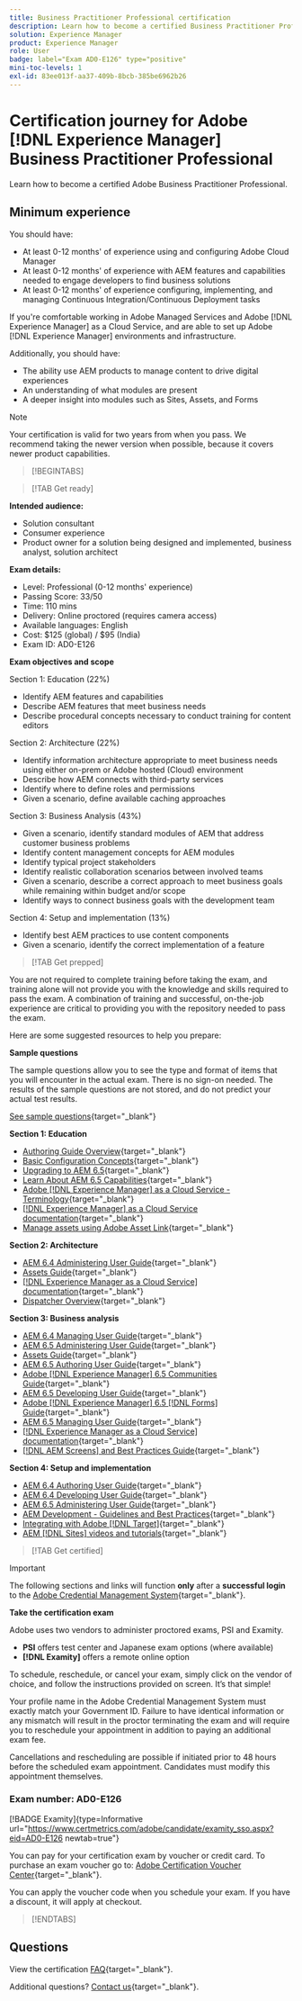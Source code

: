 ```yaml
---
title: Business Practitioner Professional certification
description: Learn how to become a certified Business Practitioner Professional in Adobe [!DNL Experience Manager].
solution: Experience Manager
product: Experience Manager
role: User
badge: label="Exam AD0-E126" type="positive"
mini-toc-levels: 1
exl-id: 83ee013f-aa37-409b-8bcb-385be6962b26
---
```

# Certification journey for Adobe [!DNL Experience Manager] Business Practitioner Professional

Learn how to become a certified Adobe Business Practitioner Professional.

## Minimum experience

You should have:

* At least 0-12 months' of experience using and configuring Adobe Cloud Manager
* At least 0-12 months' of experience with AEM features and capabilities needed to engage developers to find business solutions
* At least 0-12 months' of experience configuring, implementing, and managing Continuous Integration/Continuous Deployment tasks 

If you're comfortable working in Adobe Managed Services and Adobe [!DNL Experience Manager] as a Cloud Service, and are able to set up Adobe [!DNL Experience Manager] environments and infrastructure.

Additionally, you should have:

* The ability use AEM products to manage content to drive digital experiences
* An understanding of what modules are present
* A deeper insight into modules such as Sites, Assets, and Forms

>[!NOTE]
>
>Your certification is valid for two years from when you pass. We recommend taking the newer version when possible, because it covers newer product capabilities.

>[!BEGINTABS]

>[!TAB Get ready]

**Intended audience:**

* Solution consultant
* Consumer experience
* Product owner for a solution being designed and implemented, business analyst, solution architect

**Exam details:**

* Level: Professional (0-12 months' experience)
* Passing Score: 33/50
* Time: 110 mins
* Delivery: Online proctored (requires camera access)
* Available languages: English
* Cost: $125 (global) / $95 (India)
* Exam ID: AD0-E126

**Exam objectives and scope**

Section 1: Education (22%)

* Identify AEM features and capabilities
* Describe AEM features that meet business needs
* Describe procedural concepts necessary to conduct training for content editors

Section 2: Architecture (22%)

* Identify information architecture appropriate to meet business needs using either on-prem or Adobe hosted (Cloud) environment
* Describe how AEM connects with third-party services
* Identify where to define roles and permissions
* Given a scenario, define available caching approaches

Section 3: Business Analysis (43%)

* Given a scenario, identify standard modules of AEM that address customer business problems
* Identify content management concepts for AEM modules
* Identify typical project stakeholders
* Identify realistic collaboration scenarios between involved teams
* Given a scenario, describe a correct approach to meet business goals while remaining within budget and/or scope
* Identify ways to connect business goals with the development team

Section 4: Setup and implementation (13%)

* Identify best AEM practices to use content components
* Given a scenario, identify the correct implementation of a feature

>[!TAB Get prepped]

You are not required to complete training before taking the exam, and training alone will not provide you with the knowledge and skills required to pass the exam. A combination of training and successful, on-the-job experience are critical to providing you with the repository needed to pass the exam.

Here are some suggested resources to help you prepare:

**Sample questions**

The sample questions allow you to see the type and format of items that you will encounter in the actual exam. There is no sign-on needed. The results of the sample questions are not stored, and do not predict your actual test results.

[See sample questions](https://scorpion.caveon.com/launchpad/ad0-e126-adobe-experience-manager-business-practitioner-professional-copy-ddww4w){target="_blank"}

**Section 1: Education**

* [Authoring Guide Overview](https://experienceleague.adobe.com/docs/experience-manager-65/authoring/home.html){target="_blank"} 
* [Basic Configuration Concepts](https://experienceleague.adobe.com/docs/experience-manager-65/deploying/configuring/configuring.html){target="_blank"}
* [Upgrading to AEM 6.5](https://experienceleague.adobe.com/docs/experience-manager-65/deploying/upgrading/upgrade.html){target="_blank"} 
* [Learn About AEM 6.5 Capabilities](https://experienceleague.adobe.com/docs/experience-manager-65/user-guide/troubleshooting/learn.html){target="_blank"}
* [Adobe [!DNL Experience Manager] as a Cloud Service - Terminology](https://experienceleague.adobe.com/docs/experience-manager-cloud-service/overview/terminology.html){target="_blank"}
* [[!DNL Experience Manager] as a Cloud Service documentation](https://experienceleague.adobe.com/docs/experience-manager-cloud-service/content/home.html){target="_blank"}
* [Manage assets using Adobe Asset Link](https://helpx.adobe.com/enterprise/using/manage-assets-using-adobe-asset-link.html){target="_blank"}

**Section 2: Architecture**

* [AEM 6.4 Administering User Guide](https://experienceleague.adobe.com/docs/experience-manager-64/administering/home.html){target="_blank"}
* [Assets Guide](https://experienceleague.adobe.com/docs/experience-manager-64/assets/home.html){target="_blank"}
* [[!DNL Experience Manager as a Cloud Service] documentation](https://experienceleague.adobe.com/docs/experience-manager-cloud-service/content/home.html){target="_blank"}
* [Dispatcher Overview](https://experienceleague.adobe.com/docs/experience-manager-dispatcher/using/dispatcher.html){target="_blank"}

**Section 3: Business analysis**

* [AEM 6.4 Managing User Guide](https://experienceleague.adobe.com/docs/experience-manager-64/managing/home.html){target="_blank"}
* [AEM 6.5 Administering User Guide](https://experienceleague.adobe.com/docs/experience-manager-65/administering/home.html){target="_blank"}
* [Assets Guide](https://experienceleague.adobe.com/docs/experience-manager-64/assets/home.html){target="_blank"}
* [AEM 6.5 Authoring User Guide](https://experienceleague.adobe.com/docs/experience-manager-65/authoring/home.html){target="_blank"}
* [Adobe [!DNL Experience Manager] 6.5 Communities Guide](https://experienceleague.adobe.com/docs/experience-manager-65/communities/home.html){target="_blank"}
* [AEM 6.5 Developing User Guide](https://experienceleague.adobe.com/docs/experience-manager-65/developing/home.html){target="_blank"}
* [Adobe [!DNL Experience Manager] 6.5 [!DNL Forms] Guide](https://experienceleague.adobe.com/docs/experience-manager-65/forms/home.html){target="_blank"}
* [AEM 6.5 Managing User Guide](https://experienceleague.adobe.com/docs/experience-manager-65/managing/home.html){target="_blank"}
* [[!DNL Experience Manager as a Cloud Service] documentation](https://experienceleague.adobe.com/docs/experience-manager-cloud-service/content/home.html){target="_blank"}
* [[!DNL AEM Screens] and Best Practices Guide](https://experienceleague.adobe.com/docs/experience-manager-screens/using/about-guide.html){target="_blank"}

**Section 4: Setup and implementation**

* [AEM 6.4 Authoring User Guide](https://experienceleague.adobe.com/docs/experience-manager-64/authoring/home.html){target="_blank"}
* [AEM 6.4 Developing User Guide](https://experienceleague.adobe.com/docs/experience-manager-64/developing/home.html){target="_blank"}
* [AEM 6.5 Administering User Guide](https://experienceleague.adobe.com/docs/experience-manager-65/administering/home.html){target="_blank"}
* [AEM Development - Guidelines and Best Practices](https://experienceleague.adobe.com/docs/experience-manager-65/developing/introduction/dev-guidelines-bestpractices.html){target="_blank"}
* [Integrating with Adobe [!DNL Target]](https://experienceleague.adobe.com/docs/experience-manager-cloud-service/sites/integrations/integrating-adobe-target.html){target="_blank"}
* [AEM [!DNL Sites] videos and tutorials](https://experienceleague.adobe.com/docs/experience-manager-learn/sites/overview.html){target="_blank"}

>[!TAB Get certified]

>[!IMPORTANT]
>
>The following sections and links will function **only**  after a **successful login** to the [Adobe Credential Management System](https://www.certmetrics.com/adobe){target="_blank"}. 


**Take the certification exam**

Adobe uses two vendors to administer proctored exams, PSI and Examity. 

* **PSI** offers test center and Japanese exam options (where available) 
* **[!DNL Examity]** offers a remote online option

To schedule, reschedule, or cancel your exam, simply click on the vendor of choice, and follow the instructions provided on screen. It’s that simple! 

Your profile name in the Adobe Credential Management System must exactly match your Government ID. Failure to have identical information or any mismatch will result in the proctor terminating the exam and will require you to reschedule your appointment in addition to paying an additional exam fee.

Cancellations and rescheduling are possible if initiated prior to 48 hours before the scheduled exam appointment. Candidates must modify this appointment themselves.

### Exam number: AD0-E126

[!BADGE Examity]{type=Informative url="https://www.certmetrics.com/adobe/candidate/examity_sso.aspx?eid=AD0-E126 newtab=true"}

You can pay for your certification exam by voucher or credit card. To purchase an exam voucher go to: [Adobe Certification Voucher Center](https://market.xvoucher.com/adobe/global){target="_blank"}. 

You can apply the voucher code when you schedule your exam. If you have a discount, it will apply at checkout.

>[!ENDTABS]

## Questions

View the certification [FAQ](https://experienceleague.adobe.com/docs/certification/certification/faq.html){target="_blank"}.

Additional questions? [Contact us](mailto:certif@adobe.com){target="_blank"}.
